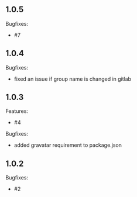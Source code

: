 ## 1.0.5

Bugfixes:

  - #7

## 1.0.4

Bugfixes:

  - fixed an issue if group name is changed in gitlab

## 1.0.3

Features:

  - #4

Bugfixes:

  - added gravatar requirement to package.json

## 1.0.2

Bugfixes:

  - #2
